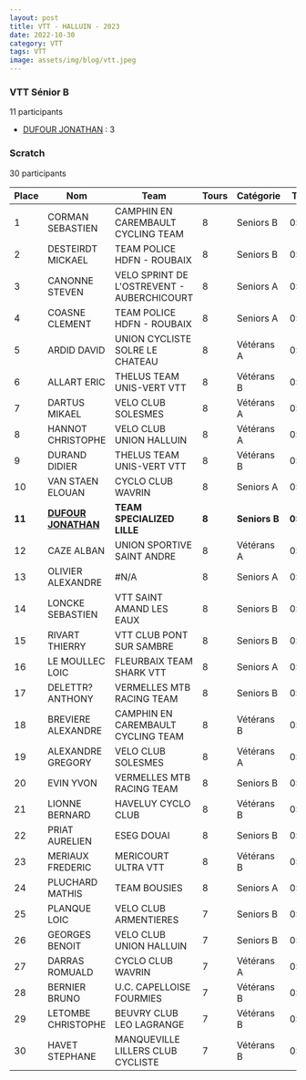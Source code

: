 ```yaml
---
layout: post
title: VTT - HALLUIN - 2023
date: 2022-10-30
category: VTT
tags: VTT
image: assets/img/blog/vtt.jpeg
---
```


### VTT Sénior B
11 participants
- [DUFOUR JONATHAN](https://teamspecializedlille.github.io/works/dufourjonathan) : 3

### Scratch
30 participants

| Place | Nom | Team | Tours | Catégorie | Temps |
|---|---|---|---|---|---|
| 1 | CORMAN SEBASTIEN | CAMPHIN EN CAREMBAULT CYCLING TEAM | 8 | Seniors B | 0:48:31 | 
| 2 | DESTEIRDT MICKAEL | TEAM POLICE HDFN - ROUBAIX | 8 | Seniors B | 0:48:41 | 
| 3 | CANONNE STEVEN | VELO SPRINT DE L'OSTREVENT - AUBERCHICOURT | 8 | Seniors A | 0:48:45 | 
| 4 | COASNE CLEMENT | TEAM POLICE HDFN - ROUBAIX | 8 | Seniors A | 0:48:52 | 
| 5 | ARDID DAVID | UNION CYCLISTE SOLRE LE CHATEAU | 8 | Vétérans A | 0:49:10 | 
| 6 | ALLART ERIC | THELUS TEAM UNIS-VERT VTT | 8 | Vétérans B | 0:49:33 | 
| 7 | DARTUS MIKAEL | VELO CLUB SOLESMES | 8 | Vétérans A | 0:49:40 | 
| 8 | HANNOT CHRISTOPHE | VELO CLUB UNION HALLUIN | 8 | Vétérans A | 0:49:58 | 
| 9 | DURAND DIDIER | THELUS TEAM UNIS-VERT VTT | 8 | Vétérans B | 0:49:58 | 
| 10 | VAN STAEN ELOUAN | CYCLO CLUB WAVRIN | 8 | Seniors A | 0:50:11 | 
| **11** | **[DUFOUR JONATHAN](https://teamspecializedlille.github.io/works/dufourjonathan)** | **TEAM SPECIALIZED LILLE** | **8** | **Seniors B** | **0:50:20** | 
| 12 | CAZE ALBAN | UNION SPORTIVE SAINT ANDRE | 8 | Vétérans A | 0:50:32 | 
| 13 | OLIVIER ALEXANDRE | #N/A | 8 | Seniors A | 0:50:35 | 
| 14 | LONCKE SEBASTIEN | VTT SAINT AMAND LES EAUX | 8 | Seniors B | 0:50:59 | 
| 15 | RIVART THIERRY | VTT  CLUB PONT SUR SAMBRE | 8 | Seniors B | 0:51:9 | 
| 16 | LE MOULLEC LOIC | FLEURBAIX TEAM SHARK VTT | 8 | Seniors A | 0:51:25 | 
| 17 | DELETTR? ANTHONY | VERMELLES MTB RACING TEAM | 8 | Seniors B | 0:51:58 | 
| 18 | BREVIERE ALEXANDRE | CAMPHIN EN CAREMBAULT CYCLING TEAM | 8 | Vétérans B | 0:51:59 | 
| 19 | ALEXANDRE GREGORY | VELO CLUB SOLESMES | 8 | Vétérans A | 0:52:31 | 
| 20 | EVIN YVON | VERMELLES MTB RACING TEAM | 8 | Seniors B | 0:54:8 | 
| 21 | LIONNE BERNARD | HAVELUY CYCLO CLUB | 8 | Vétérans B | 0:54:52 | 
| 22 | PRIAT AURELIEN | ESEG DOUAI | 8 | Seniors B | 0:55:2 | 
| 23 | MERIAUX FREDERIC | MERICOURT ULTRA VTT | 8 | Vétérans B | 0:55:7 | 
| 24 | PLUCHARD MATHIS | TEAM BOUSIES | 8 | Seniors A | 0:56:55 | 
| 25 | PLANQUE LOIC | VELO CLUB ARMENTIERES | 7 | Seniors B | 0:48:32 | 
| 26 | GEORGES BENOIT | VELO CLUB UNION HALLUIN | 7 | Seniors B | 0:49:52 | 
| 27 | DARRAS ROMUALD | CYCLO CLUB WAVRIN | 7 | Vétérans A | 0:50:14 | 
| 28 | BERNIER BRUNO | U.C. CAPELLOISE FOURMIES | 7 | Vétérans B | 0:50:23 | 
| 29 | LETOMBE CHRISTOPHE | BEUVRY CLUB LEO LAGRANGE | 7 | Vétérans B | 0:51:4 | 
| 30 | HAVET STEPHANE | MANQUEVILLE LILLERS CLUB CYCLISTE | 7 | Vétérans B | 0:55:10 | 
